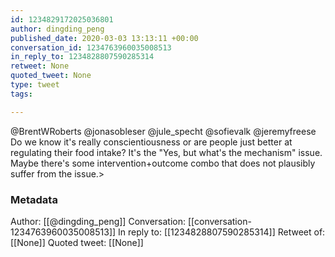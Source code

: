 ```yaml
---
id: 1234829172025036801
author: dingding_peng
published_date: 2020-03-03 13:13:11 +00:00
conversation_id: 1234763960035008513
in_reply_to: 1234828807590285314
retweet: None
quoted_tweet: None
type: tweet
tags:

---
```


@BrentWRoberts @jonasobleser @jule_specht @sofievalk @jeremyfreese Do we know it's really conscientiousness or are people just better at regulating their food intake? It's the "Yes, but what's the mechanism" issue. Maybe there's some intervention+outcome combo that does not plausibly suffer from the issue.&gt;

### Metadata

Author: [[@dingding_peng]]
Conversation: [[conversation-1234763960035008513]]
In reply to: [[1234828807590285314]]
Retweet of: [[None]]
Quoted tweet: [[None]]
